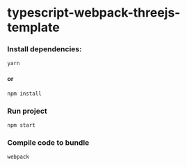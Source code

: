 # typescript-webpack-threejs-template

<h3>Install dependencies:</h3>

    yarn
    
<h4>or</h4>

    npm install
    
    
<h3>Run project</h3>

    npm start
    
<h3>Compile code to bundle</h3>

    webpack
